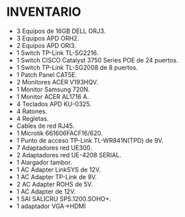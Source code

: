 # **INVENTARIO**

- 3 Equipos de 16GB DELL ORJ3.
- 3 Equipos APD ORH2.
- 2 Equipos APD ORI3.
- 1 Switch TP-Link TL-SG2216.
- 1 Switch CISCO Catalyst 3750 Series POE de 24 puertos.
- 1 Switch TP-Link TL-SG2008 de 8 puertos.
- 1 Patch Panel CAT5E.
- 2 Monitores ACER V193HQV.
- 1 Monitor Samsung 720N.
- 1 Monitor ACER AL1716 A.
- 4 Teclados APD KU-0325.
- 4 Ratones.
- 4 Regletas.
- Cables de red RJ45.
- 1 Microtik 661606FACF16/620.
- 1 Punto de acceso TP-Link TL-WR841N(TPD) de 9V.
- 7 Adaptadores red UE300.
- 2 Adaptadores red UE-4208 SERIAL.
- 1 Alargador tambor.
- 1 AC Adapter LinkSYS de 12V.
- 1 AC Adapter TP-Link de 9V.
- 2 AC Adapter ROHS de 5V.
- 1 AC Adapter de 12V.
- 1 SAI SALICRU SPS.1200.SOHO+.
- 1 adaptador VGA->HDMI
